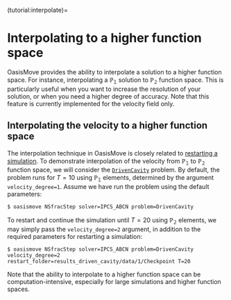 (tutorial:interpolate)=

# Interpolating to a higher function space

OasisMove provides the ability to interpolate a solution to a higher function space. For instance, interpolating a
$\mathbb{P_1}$ solution to $\mathbb{P_2}$ function space. This is particularly useful when you want to increase the
resolution of your solution, or when you need a higher degree of accuracy. Note that this feature is currently
implemented for the velocity field only.

## Interpolating the velocity to a higher function space

The interpolation technique in OasisMove is closely related to [restarting a simulation](tutorial:restart). To
demonstrate interpolation of the velocity from $\mathbb{P_1}$ to $\mathbb{P_2}$ function space, we will consider
the [`DrivenCavity`](https://github.com/KVSlab/OasisMove/blob/main/src/oasismove/problems/NSfracStep/DrivenCavity.py)
problem. By default, the problem runs for $T=10$ using $\mathbb{P_1}$ elements, determined by the
argument `velocity_degree=1`. Assume we have run the problem using the default parameters:

``` console
$ oasismove NSfracStep solver=IPCS_ABCN problem=DrivenCavity 
```

To restart and continue the simulation until $T=20$ using $\mathbb{P_2}$ elements, we may simply pass
the `velocity_degree=2` argument, in addition to the required parameters for restarting a simulation:

``` console
$ oasismove NSfracStep solver=IPCS_ABCN problem=DrivenCavity velocity_degree=2 restart_folder=results_driven_cavity/data/1/Checkpoint T=20 
```

Note that the ability to interpolate to a higher function space can be computation-intensive, especially for large
simulations and higher function spaces.
